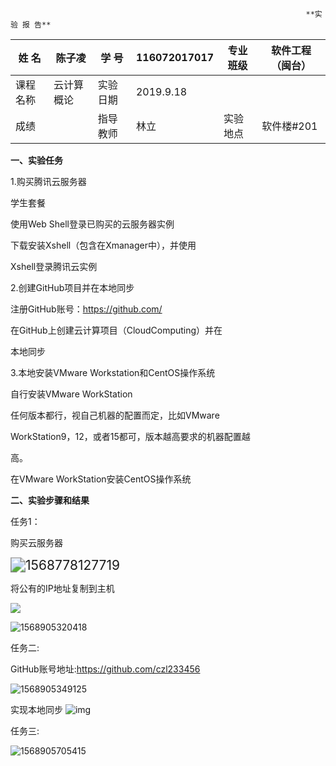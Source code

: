                                                                       **实 验 报 告**

| 姓  名   | 陈子凌     | 学  号   | 116072017017 | 专业班级 | 软件工程（闽台） |
| -------- | ---------- | -------- | ------------ | -------- | ---------------- |
| 课程名称 | 云计算概论 | 实验日期 | 2019.9.18    |          |                  |
| 成绩     |            | 指导教师 | 林立         | 实验地点 | 软件楼#201       |

**一、实验任务**

1.购买腾讯云服务器 

 学生套餐 

 使用Web Shell登录已购买的云服务器实例 

 下载安装Xshell（包含在Xmanager中），并使用 

Xshell登录腾讯云实例

2.创建GitHub项目并在本地同步

注册GitHub账号：https://github.com/ 

 在GitHub上创建云计算项目（CloudComputing）并在 

本地同步 

3.本地安装VMware Workstation和CentOS操作系统

自行安装VMware WorkStation 

任何版本都行，视自己机器的配置而定，比如VMware  

WorkStation9，12，或者15都可，版本越高要求的机器配置越 

高。 

在VMware WorkStation安装CentOS操作系统

**二、实验步骤和结果**

任务1：

购买云服务器

<img src="C:\Users\Administrator\AppData\Roaming\Typora\typora-user-images\1568778127719.png" alt="1568778127719" style="zoom:150%;" />



将公有的IP地址复制到主机

![](C:\Users\Administrator\AppData\Roaming\Typora\typora-user-images\1568778052288.png)

![1568905320418](C:\Users\Administrator\AppData\Roaming\Typora\typora-user-images\1568905320418.png)

任务二:

GitHub账号地址:https://github.com/czl233456

![1568905349125](C:\Users\Administrator\AppData\Roaming\Typora\typora-user-images\1568905349125.png)

实现本地同步
![img](file:///E:\935139825\Image\C2C\P$7X3I9%C]BG4V]_X5UP_AT.png)



任务三:

![1568905705415](C:\Users\Administrator\AppData\Roaming\Typora\typora-user-images\1568905705415.png)





